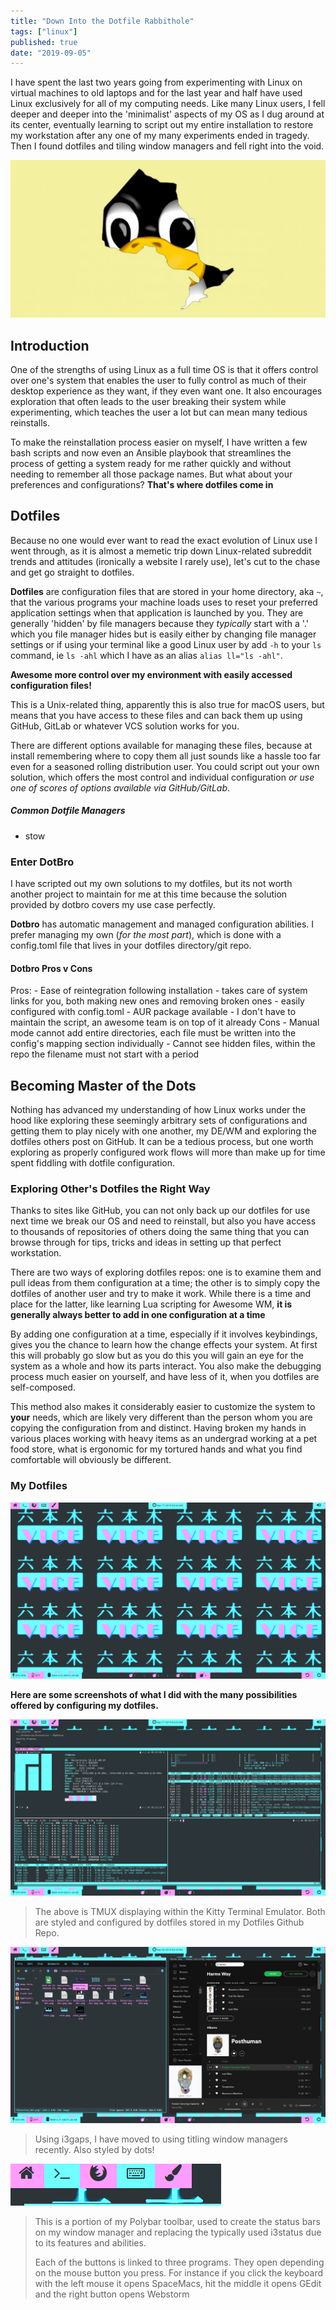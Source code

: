 ```yaml
---
title: "Down Into the Dotfile Rabbithole"
tags: ["linux"]
published: true
date: "2019-09-05"
---
```

I have spent the last two years going from experimenting with Linux on virtual machines 
to old laptops and for the last year and half have used Linux exclusively for all of my
computing needs. Like many Linux users, I fell deeper and deeper into the 'minimalist'
aspects of my OS as I dug around at its center, eventually learning to script out my 
entire installation to restore my workstation after any one of my many experiments ended in 
tragedy. Then I found dotfiles and tiling window managers and fell right into the void. 

![Where's Linus?](Linux-Sees-You.jpg)

## Introduction
One of the strengths of using Linux as a full time OS is that it offers control over one's
system that enables the user to fully control as much of their desktop experience as they 
want, if they even want one. It also encourages exploration that often leads to the user breaking
their system while experimenting, which teaches the user a lot but can mean many tedious reinstalls.

To make the reinstallation process easier on myself, I have written a few bash scripts and now even
an Ansible playbook that streamlines the process of getting a system ready for me rather quickly 
and without needing to remember all those package names. But what about your preferences and 
configurations?
**That's where dotfiles come in**

## Dotfiles
Because no one would ever want to read the exact evolution of Linux use I went through,
as it is almost a memetic trip down Linux-related subreddit trends and attitudes
(ironically a website I rarely use), let's cut to the chase and get go straight to dotfiles. 

**Dotfiles** are configuration files that are stored in your home directory, aka `~`, that
the various programs your machine loads uses to reset your preferred application settings
when that application is launched by you. They are generally 'hidden' by file managers 
because they _typically_ start with a '.' which you file manager hides but is easily
either by changing file manager settings or if using your terminal like a good Linux 
user by add `-h` to your `ls` command, ie `ls -ahl` which I have as an alias `alias ll="ls -ahl"`. 

**Awesome more control over my environment with easily accessed configuration files!**

This is a Unix-related thing, apparently this is also true for macOS users, but means 
that you have access to these files and can back them up using GitHub, GitLab 
or whatever VCS solution works for you. 

There are different options available for managing these files, because at install 
remembering where to copy them all just sounds like a hassle too far even for a 
seasoned rolling distribution user. You could script out your own solution, which 
offers the most control and individual configuration *or use one of scores of options
available via GitHub/GitLab*. 

##### Common Dotfile Managers
 - stow 
 

### Enter DotBro
I have scripted out my own solutions to my dotfiles, but its not worth another project 
to maintain for me at this time because the solution provided by dotbro covers my use 
case perfectly. 

**Dotbro** has automatic management and managed configuration abilities. I prefer 
managing my own (_for the most part_), which is done with a config.toml file that
lives in your dotfiles directory/git repo. 

#### Dotbro Pros v Cons
Pros:
    - Ease of reintegration following installation
    - takes care of system links for you, both making new ones and removing broken ones
    - easily configured with config.toml 
    - AUR package available 
    - I don't have to maintain the script, an awesome team is on top of it already
Cons
    - Manual mode cannot add entire directories, each file must be written into the 
    config's mapping section individually
    - Cannot see hidden files, within the repo the filename must not start with a period

## Becoming Master of the Dots
Nothing has advanced my understanding of how Linux works under the hood like exploring 
these seemingly arbitrary sets of configurations and getting them to play nicely with one 
another, my DE/WM and exploring the dotfiles others post on GitHub. It can be a tedious
process, but one worth exploring as properly configured work flows will more than make
up for time spent fiddling with dotfile configuration. 

### Exploring Other's Dotfiles the Right Way

Thanks to sites like GitHub, you can not only back up our dotfiles for use next time we
break our OS and need to reinstall, but also you have access to thousands of repositories 
of others doing the same thing that you can browse through for tips, tricks and ideas in 
setting up that perfect workstation. 

There are two ways of exploring dotfiles repos: one is to examine them and pull ideas from them
configuration at a time; the other is to simply copy the dotfiles of another user and try
to make it work. While there is a time and place for the latter, like learning Lua scripting
for Awesome WM, **it is generally always better to add in one configuration at a time**

By adding one configuration at a time, especially if it involves keybindings, gives you the chance to learn how
the change effects your system. At first this will probably go slow but as you do this 
you will gain an eye for the system as a whole and how its parts interact. You also make
the debugging process much easier on yourself, and have less of it, when you dotfiles 
are self-composed. 

This method also makes it considerably easier to customize the system to **your** needs,
which are likely very different than the person whom you are copying the configuration
from and distinct. Having broken my hands in various places working with heavy items as
an undergrad working at a pet food store, what is ergonomic for my tortured hands and 
what you find comfortable will obviously be different. 

### My Dotfiles 
![Screenshot of my Desktop](Selection_002.png)

**Here are some screenshots of what I did with the many possibilities offered by configuring my dotfiles.**

![Screenshot of TMUX](Selection_001.png)
> The above is TMUX displaying within the Kitty Terminal Emulator. Both are styled and configured by 
> dotfiles stored in my Dotfiles Github Repo. 

![Screenshot of the i3wm with Spotify and pcmanfm open](../workflow-tiling-window-managers/Selection_010.png)
> Using i3gaps, I have moved to using titling window managers recently. Also styled by dots!

![My toolbar](Selection_004.png)
> This is a portion of my Polybar toolbar, used to create the status bars on my window manager and replacing 
> the typically used i3status due to its features and abilities. 
>
>Each of the buttons is linked to three programs. They open depending on the mouse button you press. For instance
> if you click the keyboard with the left mouse it opens SpaceMacs, hit the middle it opens GEdit and the
> right button opens Webstorm  
